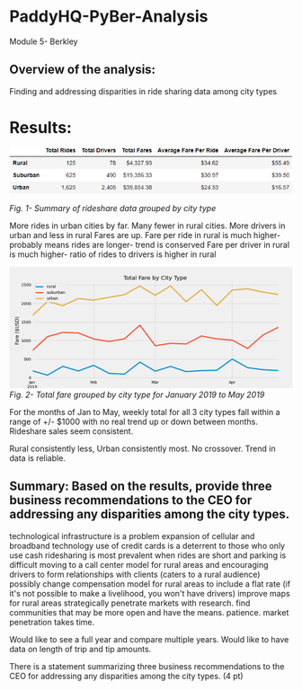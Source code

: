 # PaddyHQ-PyBer-Analysis
Module 5- Berkley
## Overview of the analysis:
Finding and addressing disparities in ride sharing data among city types
# Results: 
![Fig 1](Analysis\fig10.png)

*Fig. 1- Summary of rideshare data grouped by city type*

More rides in urban cities by far. Many fewer in rural cities. 
More drivers in urban and less in rural
Fares are up.
Fare per ride in rural is much higher- probably means rides are longer- trend is conserved
Fare per driver in rural is much higher- ratio of rides to drivers is higher in rural

![Fig 2](./Analysis/fig9.png)
*Fig. 2- Total fare grouped by city type for January 2019 to May 2019*

For the months of Jan to May, weekly total for all 3 city types fall within a range of +/- $1000 with no real trend up or down between months. Rideshare sales seem consistent.

Rural consistently less, Urban consistently most. No crossover. Trend in data is reliable.



## Summary: Based on the results, provide three business recommendations to the CEO for addressing any disparities among the city types.
technological infrastructure is a problem
expansion of cellular and broadband technology
use of credit cards is a deterrent to those who only use cash
ridesharing is most prevalent when rides are short and parking is difficult
moving to a call center model for rural areas and encouraging drivers to form relationships with clients (caters to a rural audience)
possibly change compensation model for rural areas to include a flat rate (if it's not possible to make a livelihood, you won't have drivers)
improve maps for rural areas
strategically penetrate markets with research. find communities that may be more open and have the means.
patience. market penetration takes time.

Would like to see a full year and compare multiple years. Would like to have data on length of trip and tip amounts.

There is a statement summarizing three business recommendations to the CEO for addressing any disparities among the city types. (4 pt)